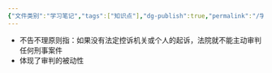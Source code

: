 ```yaml
---
{"文件类别":"学习笔记","tags":["知识点"],"dg-publish":true,"permalink":"/学习笔记/知识点/不告不理原则/","dgPassFrontmatter":true}
---
```


- 不告不理原则指：如果没有法定控诉机关或个人的起诉，法院就不能主动审判任何刑事案件
- 体现了审判的被动性